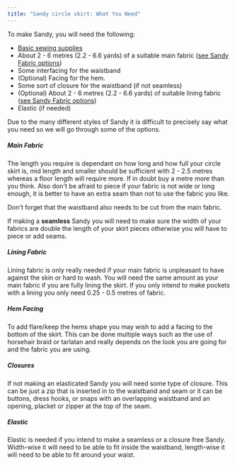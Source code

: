 ```yaml
---
title: "Sandy circle skirt: What You Need"
---
```


To make Sandy, you will need the following:

- [Basic sewing supplies](/docs/sewing/basic-sewing-supplies)
- About 2 - 6 metres (2.2 - 6.6 yards) of a suitable main fabric ([see Sandy Fabric options](/docs/designs/sandy/fabric))
- Some interfacing for the waistband
- (Optional) Facing for the hem.
- Some sort of closure for the waistband (if not seamless)
- (Optional) About 2 - 6 metres (2.2 - 6.6 yards) of suitable lining fabric ([see Sandy Fabric options](/docs/designs/sandy/fabric))
- Elastic (if needed)

Due to the many different styles of Sandy it is difficult to precisely say what you need so we will go through some of the options.

##### Main Fabric

The length you require is dependant on how long and how full your circle skirt is, mid length and smaller should be sufficient with 2 - 2.5 metres whereas a floor length will require more. If in doubt buy a metre more than you think. Also don't be afraid to piece if your fabric is not wide or long enough, it is better to have an extra seam than not to use the fabric you like.

<Note>

Don't forget that the waistband also needs to be cut from the main fabric.

</Note>

<Warning>  

If making a **seamless** Sandy you will need to make sure the width of your fabrics are double the length of your skirt pieces otherwise you will have to piece or add seams.

</Warning>

##### Lining Fabric

Lining fabric is only really needed if your main fabric is unpleasant to have against the skin or hard to wash. You will need the same amount as your main fabric if you are fully lining the skirt.
If you only intend to make pockets with a lining you only need 0.25 - 0.5 metres of fabric.

##### Hem Facing

To add flare/keep the hems shape you may wish to add a facing to the bottom of the skirt. This can be done multiple ways such as the use of horsehair braid or tarlatan and really depends on the look you are going for and the fabric you are using.

##### Closures

If not making an elasticated Sandy you will need some type of closure.
This can be just a zip that is inserted in to the waistband and seam or it can be buttons, dress hooks, or snaps with an overlapping waistband and an opening, placket or zipper at the top of the seam.

##### Elastic

Elastic is needed if you intend to make a seamless or a closure free Sandy. Width-wise it will need to be able to fit inside the waistband, length-wise it will need to be able to fit around your waist.
